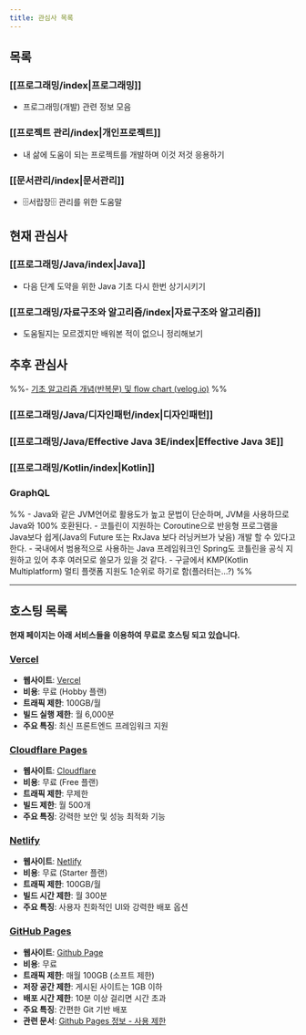 ```yaml
---
title: 관심사 목록
---
```

## 목록
### [[프로그래밍/index|프로그래밍]]  
- 프로그래밍(개발) 관련 정보 모음
### **[[프로젝트 관리/index|개인프로젝트]]**  
- 내 삶에 도움이 되는 프로젝트를 개발하며 이것 저것 응용하기
### [[문서관리/index|문서관리]]  
- 🗄️서랍장🗄️ 관리를 위한 도움말
## 현재 관심사
### [[프로그래밍/Java/index|Java]]  
- 다음 단계 도약을 위한 Java 기초 다시 한번 상기시키기
### [[프로그래밍/자료구조와 알고리즘/index|자료구조와 알고리즘]]
- 도움될지는 모르겠지만 배워본 적이 없으니 정리해보기
## 추후 관심사
 %%- [기초 알고리즘 개념(반복문) 및 flow chart (velog.io)](https://velog.io/@dnrwhddk1/%EA%B8%B0%EC%B4%88-%EC%95%8C%EA%B3%A0%EB%A6%AC%EC%A6%98-%EA%B0%9C%EB%85%90%EB%B0%98%EB%B3%B5%EB%AC%B8-%EB%B0%8F-flow-chart#1%EB%B6%80%ED%84%B0-n%EA%B9%8C%EC%A7%80%EC%9D%98-%EC%A0%95%EC%88%98-%ED%95%A9-%EA%B5%AC%ED%95%98%EA%B8%B0) %%
### [[프로그래밍/Java/디자인패턴/index|디자인패턴]]
### [[프로그래밍/Java/Effective Java 3E/index|Effective Java 3E]]
### [[프로그래밍/Kotlin/index|Kotlin]]
### GraphQL
%%
	- Java와 같은 JVM언어로 활용도가 높고 문법이 단순하며, JVM을 사용하므로 Java와 100% 호환된다.
	- 코틀린이 지원하는 Coroutine으로 반응형 프로그램을 Java보다 쉽게(Java의 Future 또는 RxJava 보다 러닝커브가 낮음) 개발 할 수 있다고 한다.
	- 국내에서 범용적으로 사용하는 Java 프레임워크인 Spring도 코틀린을 공식 지원하고 있어 추후 여러모로 쓸모가 있을 것 같다.
	- 구글에서 KMP(Kotlin Multiplatform) 멀티 플랫폼 지원도 1순위로 하기로 함(플러터는...?)
%%

---
## 호스팅 목록

**현재 페이지는 아래 서비스들을 이용하여 무료로 호스팅 되고 있습니다.**
### **[Vercel](https://lhk-lms.vercel.app/)**
- **웹사이트**: [Vercel](https://vercel.com/)
- **비용**: 무료 (Hobby 플랜)
- **트래픽 제한**: 100GB/월
- **빌드 실행 제한**: 월 6,000분
- **주요 특징**: 최신 프론트엔드 프레임워크 지원
### **[Cloudflare Pages](https://lhk-lms.pages.dev/)**
- **웹사이트**: [Cloudflare](https://www.cloudflare.com/ko-kr/)
- **비용**: 무료 (Free 플랜)
- **트래픽 제한**: 무제한
- **빌드 제한**: 월 500개
- **주요 특징**: 강력한 보안 및 성능 최적화 기능
###  **[Netlify](https://lhk-lms.netlify.app/)**
- **웹사이트**: [Netlify](https://www.netlify.com/)
- **비용**: 무료 (Starter 플랜)
- **트래픽 제한**: 100GB/월
- **빌드 시간 제한**: 월 300분
- **주요 특징**: 사용자 친화적인 UI와 강력한 배포 옵션
### **[GitHub Pages](https://freerer2.github.io/quartz/)**
- **웹사이트**: [Github Page](https://pages.github.com/)
- **비용**: 무료
- **트래픽 제한**: 매월 100GB (소프트 제한)
- **저장 공간 제한**: 게시된 사이트는 1GB 이하
- **배포 시간 제한**: 10분 이상 걸리면 시간 초과
- **주요 특징**: 간편한 Git 기반 배포
- **관련 문서**: [Github Pages 정보 - 사용 제한](https://docs.github.com/ko/pages/getting-started-with-github-pages/about-github-pages#usage-limits)
